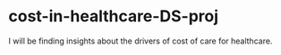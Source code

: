 # cost-in-healthcare-DS-proj
I will be finding insights about the drivers of cost of care for healthcare.
